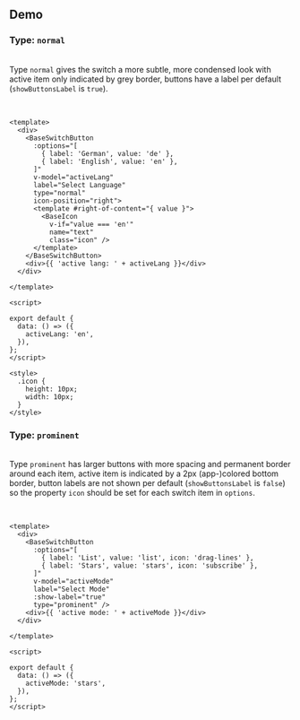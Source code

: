 ## Demo
### Type: `normal`
<br>
Type <code>normal</code> gives the switch a more subtle, more condensed look with active item only indicated by grey border,
buttons have a label per default (<code>showButtonsLabel</code> is <code>true</code>).
<br>
<br>

```vue live

<template>
  <div>
    <BaseSwitchButton
      :options="[
        { label: 'German', value: 'de' },
        { label: 'English', value: 'en' },
      ]"
      v-model="activeLang"
      label="Select Language"
      type="normal"
      icon-position="right">
      <template #right-of-content="{ value }">
        <BaseIcon
          v-if="value === 'en'"
          name="text"
          class="icon" />
      </template>
    </BaseSwitchButton>
    <div>{{ 'active lang: ' + activeLang }}</div>
  </div>

</template>

<script>

export default {
  data: () => ({
    activeLang: 'en',
  }),
};
</script>

<style>
  .icon {
    height: 10px;
    width: 10px;
  }
</style>

```

### Type: `prominent`
<br>
Type <code>prominent</code> has larger buttons with more spacing and permanent border around each item, active item is
indicated by a 2px (app-)colored bottom border, button labels are not shown per default (<code>showButtonsLabel</code> is <code>false</code>)
so the property <code>icon</code> should be set for each switch item in <code>options</code>.
<br>
<br>


```vue live

<template>
  <div>
    <BaseSwitchButton
      :options="[
        { label: 'List', value: 'list', icon: 'drag-lines' },
        { label: 'Stars', value: 'stars', icon: 'subscribe' },
      ]"
      v-model="activeMode"
      label="Select Mode"
      :show-label="true"
      type="prominent" />
    <div>{{ 'active mode: ' + activeMode }}</div>
  </div>

</template>

<script>

export default {
  data: () => ({
    activeMode: 'stars',
  }),
};
</script>

```
